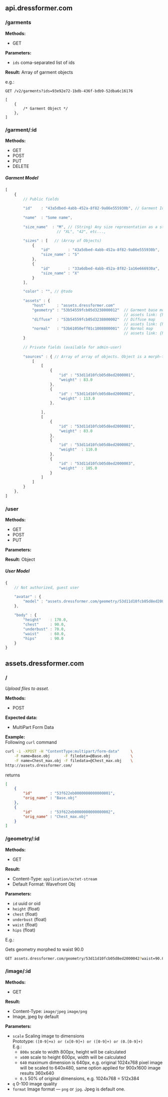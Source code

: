 ## api.dressformer.com

### /garments
__Methods:__ 

- GET

__Parameters:__

- `ids` coma-separated list of ids  

__Result:__ Array of garment objects

e.g.:

```
GET /v2/garments?ids=93e92e72-1bdb-436f-bdb9-52dba6c16176

[
	{ 
		/* Garment Object */ 
	},
]

```

### /garment/:id
__Methods:__ 

- GET
- POST
- PUT
- DELETE


#####  Garment Model

```javascript
[
	{
		// Public fields
		
		"id"    : "43a5dbed-4abb-452a-8f82-9a86e555930b", // Garment Id as a uuid
		
		"name"  : "Some name",
		
		"size_name"  : "M", // (String) Any size representation as a string, e.g. 
		               // "XL", "42", etc..., 

		"sizes" : [   // (Array of Objects)
			{
				"id"        : "43a5dbed-4abb-452a-8f82-9a86e555930b",
				"size_name" : "S"
			},
			{
				"id"        : "33a6dbed-4abb-452a-8f82-1a16e666930a",
				"size_name" : "X"
			}  
		],

		"color" : "", // @todo
		
		"assets" : {
			"host"     : "assets.dressformer.com"
			"geometry" : "53b54559fcb05d3238000012"  // Garment base model
			                                         // assets link: {host}/geometry/{geometry}
			"diffuse"  : "53b54559fcb05d3238000002"  // Diffuse map
			                                         // assets link: {host}/image/{diffuse}
			"normal"   : "53b61050eff01c1008000001"  // Normal map
			                                         // assets link: {host}/image/{normal}
		}
		
		// Private fields (available for admin-user)
		
		"sources" : { // Array of array of objects. Object is a morph-target - weight pair.
			[	
				[
					{ 
						"id" : "53d11d10fcb05d8ed2000001",
						"weight" : 83.0
					},
					{ 
						"id" : "53d11d10fcb05d8ed2000002",
						"weight" : 113.0
					},					
					
				],
				[
					{
						"id" : "53d11d10fcb05d8ed2000001",  
						"weight" : 83.0
					},
					{
						"id" : "53d11d10fcb05d8ed2000002",
						"weight"  : 110.0
					},
					{
						"id" : "53d11d10fcb05d8ed2000003",
						"weight"  : 105.0
					}
				]
			]
		}
	},	
]
```

### /user
__Methods:__ 

- GET
- POST
- PUT

__Parameters:__


__Result:__ Object

##### User Model

```javascript
{
	// Not authorized, guest user

	"avatar" : {
		"model" : "assets.dressformer.com/geometry/53d11d10fcb05d8ed2000042" // Some base mannequin
	},
	
	"body" : {
		"height"    : 170.0,
		"chest"     : 90.0,
		"underbust" : 70.0,
		"waist"     : 60.0,
		"hips"      : 90.0
	}
}
```

## assets.dressformer.com

### /
_Upload files to asset._
  
__Methods:__

- POST

__Expected data:__

- MultiPart Form Data

__Example:__   
Following `curl` command

```sh
curl -i -XPOST -H "ContentType:multipart/form-data"     \
	-F name=Base.obj      -F filedata=@Base.obj         \
	-F name=Chest_max.obj -F filedata=@Chest_max.obj    \
http://assets.dressformer.com/
```
returns

```json
[
	{
		"id"        : "53f622eb0000000000000001",
		"orig_name" : "Base.obj"
	},
	{
		"id"        : "53f622eb0000000000000002",
		"orig_name" : "Chest_max.obj"
	}
]	
```


### /geometry/:id
__Methods:__

- GET

__Result:__

- Content-Type: `application/octet-stream` 
- Default Format: Wavefront Obj

__Parameters:__

- `id` uuid or oid
- `height`    (float)
- `chest`     (float)
- `underbust` (float)
- `waist`     (float)
- `hips`      (float)

E.g.:

Gets geometry morphed to waist 90.0

```sh
GET assets.dressformer.com/geometry/53d11d10fcb05d8ed2000042?waist=90.0
```

### /image/:id
	
__Methods:__

- GET

__Result:__

- Content-Type: `image/jpeg` `image/png`
- Image, jpeg by default

__Parameters:__

- `scale` Scaling image to dimensions  
	Prototype: `([0-9]+x) or (x[0-9]+) or ([0-9]+) or (0.[0-9]+)`  
	E.g.:
  	+ `800x` scale to width 800px, height will be calculated
  	+ `x600` scale to height 600px, width will be calculated
  	+ `640`  maximum dimension is 640px, e.g. original 1024x768 pixel image will be scaled to 640x480,
           same option applied for 900x1600 image results 360x640
  	+ `0.5`  50% of original dimensions, e.g. 1024x768 = 512x384
- `q` 0-100 image quality
- `format` Image format — `png` or `jpg`. Jpeg is default one.

	


